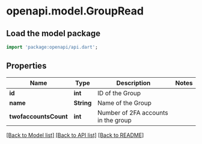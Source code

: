# openapi.model.GroupRead

## Load the model package
```dart
import 'package:openapi/api.dart';
```

## Properties
Name | Type | Description | Notes
------------ | ------------- | ------------- | -------------
**id** | **int** | ID of the Group | 
**name** | **String** | Name of the Group | 
**twofaccountsCount** | **int** | Number of 2FA accounts in the group | 

[[Back to Model list]](../README.md#documentation-for-models) [[Back to API list]](../README.md#documentation-for-api-endpoints) [[Back to README]](../README.md)


